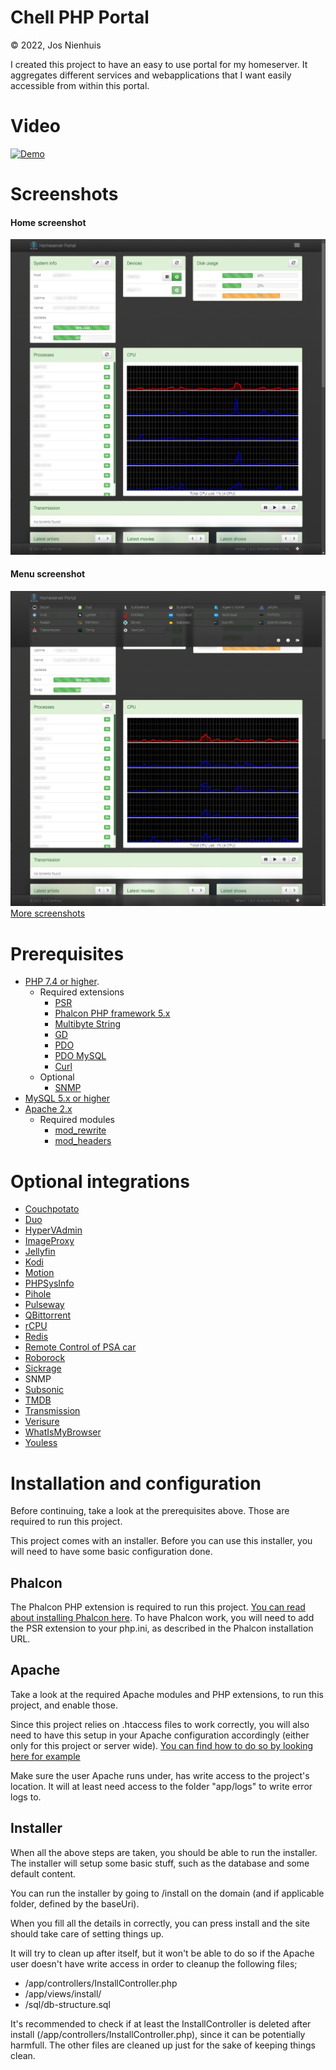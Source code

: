 Chell PHP Portal
================
&copy; 2022, Jos Nienhuis

I created this project to have an easy to use portal for my homeserver. 
It aggregates different services and webapplications that I want easily accessible from within this portal.

# Video

[![Demo](https://img.youtube.com/vi/IzuMtewr6gc/0.jpg)](https://www.youtube.com/watch?v=IzuMtewr6gc)

# Screenshots

#### Home screenshot
![Home](https://raw.githubusercontent.com/joszz/Chell-PHP-Portal/master/img/screenshots/desktop_home.png "Home")
#### Menu screenshot
![Menu](https://raw.githubusercontent.com/joszz/Chell-PHP-Portal/master/img/screenshots/desktop_menu.png "Menu")
[More screenshots](https://github.com/joszz/Chell-PHP-Portal/tree/master/img/screenshots)

# Prerequisites
- [PHP 7.4 or higher](http://www.php.net/).
  - Required extensions 
    - [PSR](https://github.com/jbboehr/php-psr)
    - [Phalcon PHP framework 5.x](https://phalconphp.com/)
    - [Multibyte String](https://www.php.net/manual/en/book.mbstring.php)
    - [GD](https://www.php.net/manual/en/book.image.php)
    - [PDO](https://www.php.net/manual/en/book.pdo.php)
    - [PDO MySQL](https://www.php.net/manual/en/ref.pdo-mysql.php)
    - [Curl](https://www.php.net/manual/en/book.curl.php)
  - Optional
    - [SNMP](https://www.php.net/manual/en/book.snmp.php)
- [MySQL 5.x or higher](https://www.mysql.com/)
- [Apache 2.x](https://httpd.apache.org/)
  - Required modules
    - [mod_rewrite](https://httpd.apache.org/docs/2.4/mod/mod_rewrite.html)
    - [mod_headers](https://httpd.apache.org/docs/current/mod/mod_headers.html)

# Optional integrations
- [Couchpotato](https://couchpota.to//)
- [Duo](https://duo.com/)
- [HyperVAdmin](https://github.com/joszz/HyperVAdmin)
- [ImageProxy](https://github.com/willnorris/imageproxy)
- [Jellyfin](https://jellyfin.org/)
- [Kodi](https://kodi.tv/)
- [Motion](https://motion-project.github.io/)
- [PHPSysInfo](http://phpsysinfo.github.io/phpsysinfo/)
- [Pihole](https://pi-hole.net/)
- [Pulseway](https://www.pulseway.com/)
- [QBittorrent](https://www.qbittorrent.org/)
- [rCPU](https://github.com/davidsblog/rCPU)
- [Redis](https://redis.io/)
- [Remote Control of PSA car](https://github.com/flobz/psa_car_controller)
- [Roborock](https://github.com/rytilahti/python-miio)
- [Sickrage](https://sickrage.github.io/)
- SNMP
- [Subsonic](http://www.subsonic.org/pages/index.jsp)
- [TMDB](https://www.themoviedb.org/)
- [Transmission](https://www.transmissionbt.com/)
- [Verisure](https://github.com/persandstrom/python-verisure)
- [WhatIsMyBrowser](https://www.whatismybrowser.com/)
- [Youless](https://www.youless.nl/)

# Installation and configuration

Before continuing, take a look at the prerequisites above. Those are required to run this project.

This project comes with an installer. Before you can use this installer, you will need to have some basic configuration done.

## Phalcon

The Phalcon PHP extension is required to run this project. [You can read about installing Phalcon here](https://docs.phalcon.io/4.0/en/installation).
To have Phalcon work, you will need to add the PSR extension to your php.ini, as described in the Phalcon installation URL. 

## Apache
Take a look at the required Apache modules and PHP extensions, to run this project, and enable those.

Since this project relies on .htaccess files to work correctly, you will also need to have this setup in your Apache configuration accordingly 
(either only for this project or server wide). 
[You can find how to do so by looking here for example](https://www.linode.com/docs/web-servers/apache/how-to-set-up-htaccess-on-apache/)

Make sure the user Apache runs under, has write access to the project's location. It will at least need access to the folder "app/logs" 
to write error logs to.

## Installer

When all the above steps are taken, you should be able to run the installer.
The installer will setup some basic stuff, such as the database and some default content.

You can run the installer by going to /install on the domain (and if applicable folder, defined by the baseUri).

When you fill all the details in correctly, you can press install and the site should take care of setting things up.

It will try to clean up after itself, but it won't be able to do so if the Apache user doesn't have write access in order to cleanup the following files;
- /app/controllers/InstallController.php
- /app/views/install/
- /sql/db-structure.sql

It's recommended to check if at least the InstallController is deleted after install (/app/controllers/InstallController.php), since it can be potentially harmfull.
The other files are cleaned up just for the sake of keeping things clean.